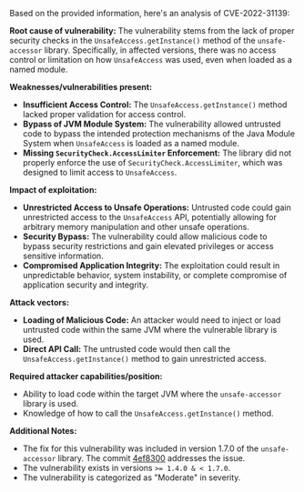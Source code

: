 Based on the provided information, here's an analysis of CVE-2022-31139:

**Root cause of vulnerability:**
The vulnerability stems from the lack of proper security checks in the `UnsafeAccess.getInstance()` method of the `unsafe-accessor` library. Specifically, in affected versions, there was no access control or limitation on how `UnsafeAccess` was used, even when loaded as a named module.

**Weaknesses/vulnerabilities present:**
- **Insufficient Access Control:** The `UnsafeAccess.getInstance()` method lacked proper validation for access control.
- **Bypass of JVM Module System:** The vulnerability allowed untrusted code to bypass the intended protection mechanisms of the Java Module System when `UnsafeAccess` is loaded as a named module.
- **Missing `SecurityCheck.AccessLimiter` Enforcement:** The library did not properly enforce the use of `SecurityCheck.AccessLimiter`, which was designed to limit access to `UnsafeAccess`.

**Impact of exploitation:**
- **Unrestricted Access to Unsafe Operations:** Untrusted code could gain unrestricted access to the `UnsafeAccess` API, potentially allowing for arbitrary memory manipulation and other unsafe operations.
- **Security Bypass:** The vulnerability could allow malicious code to bypass security restrictions and gain elevated privileges or access sensitive information.
- **Compromised Application Integrity:** The exploitation could result in unpredictable behavior, system instability, or complete compromise of application security and integrity.

**Attack vectors:**
- **Loading of Malicious Code:** An attacker would need to inject or load untrusted code within the same JVM where the vulnerable library is used.
- **Direct API Call:** The untrusted code would then call the `UnsafeAccess.getInstance()` method to gain unrestricted access.

**Required attacker capabilities/position:**
- Ability to load code within the target JVM where the `unsafe-accessor` library is used.
- Knowledge of how to call the `UnsafeAccess.getInstance()` method.

**Additional Notes:**
- The fix for this vulnerability was included in version 1.7.0 of the `unsafe-accessor` library. The commit [4ef8300](https://github.com/Karlatemp/UnsafeAccessor/commit/4ef83000184e8f13239a1ea2847ee401d81585fd) addresses the issue.
- The vulnerability exists in versions `>= 1.4.0 & < 1.7.0`.
- The vulnerability is categorized as "Moderate" in severity.